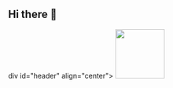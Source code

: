 ## Hi there 👋

div id="header" align="center">
  <img src="https://media.giphy.com/media/M9gbBd9nbDrOTu1Mqx/giphy.gif https://media2.giphy.com/media/v1.Y2lkPTc5MGI3NjExc2R5OGYyN3VvMzFqeXpkbmlpcnZmNTdkNnVwemVpd3pocGRnYTV5aSZlcD12MV9pbnRlcm5hbF9naWZfYnlfaWQmY3Q9Zw/cmUqqesf6KOkSkk13M/giphy.gif" width="100"/>
</div>

<!--
**NikitaUsin/NikitaUsin** is a ✨ _special_ ✨ repository because its `README.md` (this file) appears on your GitHub profile.

Here are some ideas to get you started:

- 🔭 I’m currently working on ...
- 🌱 I’m currently learning ...
- 👯 I’m looking to collaborate on ...
- 🤔 I’m looking for help with ...
- 💬 Ask me about ...
- 📫 How to reach me: ...
- 😄 Pronouns: ...
- ⚡ Fun fact: ...
-->
